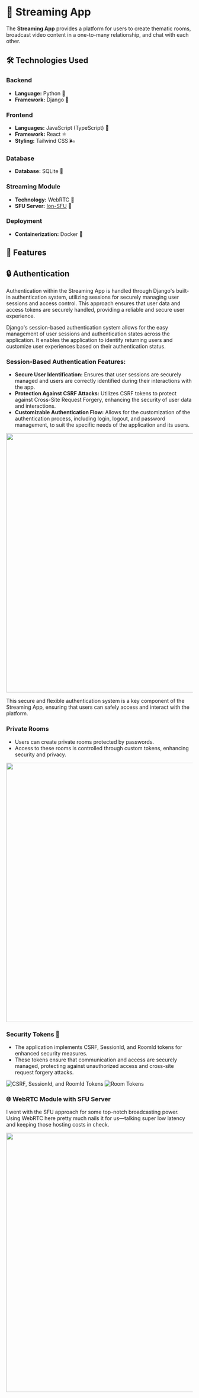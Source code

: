 # 🎥 Streaming App

The **Streaming App** provides a platform for users to create thematic rooms, broadcast video content in a one-to-many relationship, and chat with each other.

## 🛠 Technologies Used

### Backend
- **Language:** Python 🐍
- **Framework:** Django 🌟


### Frontend
- **Languages:** JavaScript (TypeScript) 📜
- **Framework:** React ⚛️
- **Styling:** Tailwind CSS 🌬️

### Database
- **Database:** SQLite 📁


### Streaming Module
- **Technology:** WebRTC 📡
- **SFU Server:** [Ion-SFU](https://github.com/ionorg/ion-sfu) 🚀

### Deployment
- **Containerization:** Docker 🐳


## 🌟 Features

## 🔒 Authentication

Authentication within the Streaming App is handled through Django's built-in authentication system, utilizing sessions for securely managing user sessions and access control. This approach ensures that user data and access tokens are securely handled, providing a reliable and secure user experience.

Django's session-based authentication system allows for the easy management of user sessions and authentication states across the application. It enables the application to identify returning users and customize user experiences based on their authentication status.

### Session-Based Authentication Features:
- **Secure User Identification:** Ensures that user sessions are securely managed and users are correctly identified during their interactions with the app.
- **Protection Against CSRF Attacks:** Utilizes CSRF tokens to protect against Cross-Site Request Forgery, enhancing the security of user data and interactions.
- **Customizable Authentication Flow:** Allows for the customization of the authentication process, including login, logout, and password management, to suit the specific needs of the application and its users.

<img src="https://github.com/sit3kk/Streaming_App/assets/69002597/33ce8a5b-fe31-47c1-ad75-b04ff17036de" width="700">


This secure and flexible authentication system is a key component of the Streaming App, ensuring that users can safely access and interact with the platform.




### Private Rooms 

- Users can create private rooms protected by passwords.
- Access to these rooms is controlled through custom tokens, enhancing security and privacy.

<img src="https://github.com/sit3kk/Streaming_App/assets/69002597/a7c42976-0bea-494f-8682-563e7cb59585" width="700">



### Security Tokens 🔐
- The application implements CSRF, SessionId, and RoomId tokens for enhanced security measures.
- These tokens ensure that communication and access are securely managed, protecting against unauthorized access and cross-site request forgery attacks.

![CSRF, SessionId, and RoomId Tokens](https://github.com/sit3kk/Streaming_App/assets/69002597/c1368e79-49cb-469c-b968-f85534e76e14)
![Room Tokens](https://github.com/sit3kk/Streaming_App/assets/69002597/15d1755a-2d2d-4f55-91d7-e1391593288b)


### 🌐 WebRTC Module with SFU Server
I went with the SFU approach for some top-notch broadcasting power. Using WebRTC here pretty much nails it for us—talking super low latency and keeping those hosting costs in check.

<img src="https://github.com/sit3kk/Streaming_App/assets/69002597/37f40559-4536-426c-8e9b-efed01f6048f" width="700">


